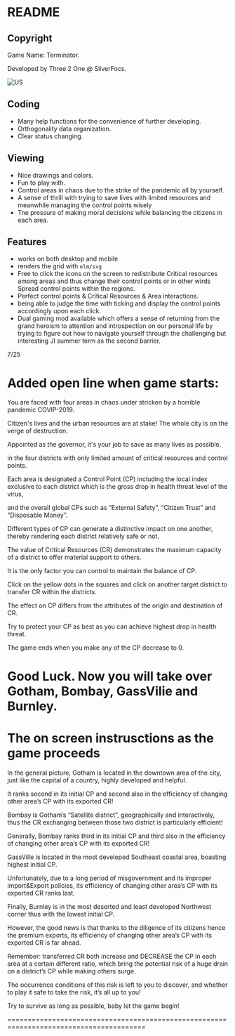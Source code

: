 # README

## Copyright

Game Name: Terminator.

Developed by Three 2 One @ SliverFocs.

![US](./assets/logo.svg)

## Coding

- Many help functions for the convenience of further developing.
- Orthogonality data organization.
- Clear status changing.

## Viewing

- Nice drawings and colors.
- Fun to play with.
- Control areas in chaos due to the strike of the pandemic all by yourself. 
- A sense of thrill with trying to save lives with limited resources and meanwhile managing the control points wisely
- Tne pressure of making moral decisions while balancing the citizens in each area.

## Features

- works on both desktop and mobile
- renders the grid with `elm/svg`
- Free to click the icons on the screen to redistribute Critical resources among areas and thus change their control points or in other wirds Spread control points within the regions.
- Perfect control points & Critical Resources & Area interactions.
- being able to judge the time with ticking and display the control points accordingly upon each click.
- Dual gaming mod available which offers a sense of returning from the grand heroism to attention and introspection on our personal life by trying to figure out how to navigate yourself through the challenging but interesting JI summer term as the second barrier.





7/25

Added open line when game starts:
==============================================================================

You are faced with four areas in chaos under stricken by a horrible pandemic COVIP-2019. 

Citizen's lives and the urban resources are at stake! The whole city is on the verge of destruction.

Appointed as the governor, it's your job to save as many lives as possible.

in the four districts with only limited amount of critical resources and control points.

Each area is designated a Control Point (CP) including the local index exclusive to each district which is the gross drop in health threat level of the virus, 

and the overall global CPs such as “External Safety”, “Citizen Trust” and “Disposable Money”. 

Different types of CP can generate a distinctive impact on one another, thereby rendering each district relatively safe or not.

The value of Critical Resources (CR) demonstrates the maximum capacity of a district to offer material support to others.

It is the only factor you can control to maintain the balance of CP.

Click on the yellow dots in the squares and click on another target district to transfer CR within the districts.

The effect on CP differs from the attributes of the origin and destination of CR.

Try to protect your CP as best as you can achieve highest drop in health threat.

The game ends when you make any of the CP decrease to 0.

Good Luck. Now you will take over Gotham, Bombay, GassVilie and Burnley.
================================================================================

The on screen instrusctions as the game proceeds
=================================================================================

In the general picture, Gotham is located in the downtown area of the city, just like the capital of a country, highly developed and helpful.

It ranks second in its initial CP and second also in the efficiency of changing other area’s CP with its exported CR!

Bombay is Gotham’s “Satellite district”, geographically and interactively, thus the CR exchanging between those two district is particularly efficient!

Generally, Bombay ranks third in its initial CP and third also in the efficiency of changing other area’s CP with its exported CR!

GassVille is located in the most developed Southeast coastal area, boasting highest initial CP.

Unfortunately, due to a long period of misgovernment and its improper import&Export policies, its efficiency of changing other area’s CP with its exported CR ranks last.

Finally, Burnley is in the most deserted and least developed Northwest corner thus with the lowest initial CP.

However, the good news is that thanks to the diligence of its citizens hence the premium exports, its efficiency of changing other area’s CP with its exported CR is far ahead.

Remember: transferred CR both increase and DECREASE the CP in each area at a certain different ratio, which bring the potential risk of a huge drain on a district’s CP while making others surge.

The occurrence conditions of this risk is left to you to discover, and whether to play it safe to take the risk, it’s all up to you!

Try to survive as long as possible, baby let the game begin!

========================================================================================
